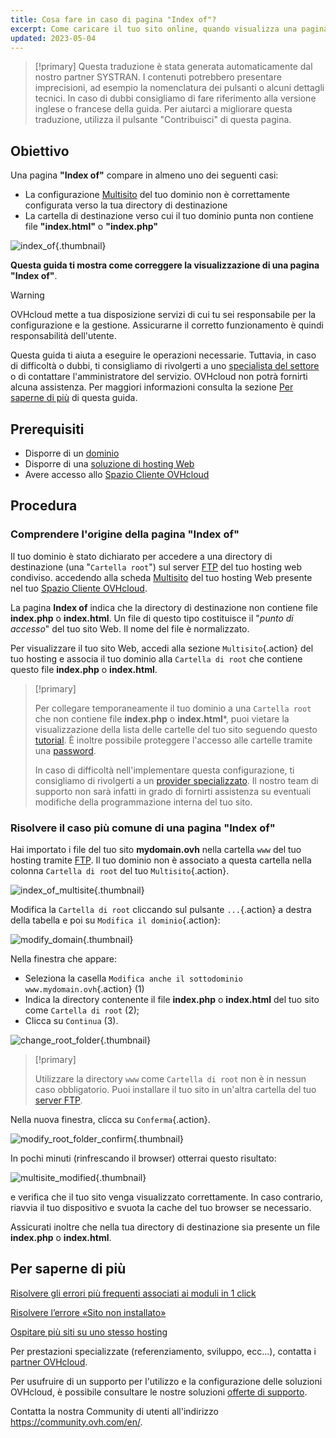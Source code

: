 ```yaml
---
title: Cosa fare in caso di pagina "Index of"?
excerpt: Come caricare il tuo sito online, quando visualizza una pagina "Index of"
updated: 2023-05-04
---
```


> [!primary]
> Questa traduzione è stata generata automaticamente dal nostro partner SYSTRAN. I contenuti potrebbero presentare imprecisioni, ad esempio la nomenclatura dei pulsanti o alcuni dettagli tecnici. In caso di dubbi consigliamo di fare riferimento alla versione inglese o francese della guida. Per aiutarci a migliorare questa traduzione, utilizza il pulsante "Contribuisci" di questa pagina.
>

## Obiettivo

Una pagina **"Index of"** compare in almeno uno dei seguenti casi:

- La configurazione [Multisito](/pages/web_cloud/web_hosting/multisites_configure_multisite) del tuo dominio non è correttamente configurata verso la tua directory di destinazione
- La cartella di destinazione verso cui il tuo dominio punta non contiene file **"index.html"** o **"index.php"**

![index_of](images/index-of.png){.thumbnail}

**Questa guida ti mostra come correggere la visualizzazione di una pagina "Index of"**.

> [!warning]
>
> OVHcloud mette a tua disposizione servizi di cui tu sei responsabile per la configurazione e la gestione. Assicurarne il corretto funzionamento è quindi responsabilità dell'utente.
>
> Questa guida ti aiuta a eseguire le operazioni necessarie. Tuttavia, in caso di difficoltà o dubbi, ti consigliamo di rivolgerti a uno [specialista del settore](https://partner.ovhcloud.com/it/directory/) o di contattare l'amministratore del servizio. OVHcloud non potrà fornirti alcuna assistenza. Per maggiori informazioni consulta la sezione [Per saperne di più](#go-further) di questa guida.

>

## Prerequisiti

- Disporre di un [dominio](https://www.ovhcloud.com/it/domains/)
- Disporre di una [soluzione di hosting Web](https://www.ovhcloud.com/it/web-hosting/)
- Avere accesso allo [Spazio Cliente OVHcloud](https://www.ovh.com/auth/?action=gotomanager&from=https://www.ovh.it/&ovhSubsidiary=it)

## Procedura

### Comprendere l'origine della pagina "Index of"

Il tuo dominio è stato dichiarato per accedere a una directory di destinazione (una "`Cartella root`") sul server [FTP](/pages/web_cloud/web_hosting/ftp_connection) del tuo hosting web condiviso. accedendo alla scheda [Multisito](/pages/web_cloud/web_hosting/multisites_configure_multisite) del tuo hosting Web presente nel tuo [Spazio Cliente OVHcloud](https://www.ovh.com/auth/?action=gotomanager&from=https://www.ovh.it/&ovhSubsidiary=i).

La pagina **Index of** indica che la directory di destinazione non contiene file **index.php** o **index.html**. Un file di questo tipo costituisce il "*punto di accesso*" del tuo sito Web. Il nome del file è normalizzato.

Per visualizzare il tuo sito Web, accedi alla sezione `Multisito`{.action} del tuo hosting e associa il tuo dominio alla `Cartella di root` che contiene questo file **index.php** o **index.html**.

> [!primary]
>
> Per collegare temporaneamente il tuo dominio a una `Cartella root` che non contiene file **index.php** o **index.html***, puoi vietare la visualizzazione della lista delle cartelle del tuo sito seguendo questo [tutorial](/pages/web_cloud/web_hosting/htaccess_what_else_can_you_do#impedire-il-listing-del-contenuto-di-una-directory). È inoltre possibile proteggere l'accesso alle cartelle tramite una [password](/pages/web_cloud/web_hosting/htaccess_protect_directory_by_password).
>
> In caso di difficoltà nell'implementare questa configurazione, ti consigliamo di rivolgerti a un [provider specializzato](https://partner.ovhcloud.com/it/directory/). Il nostro team di supporto non sarà infatti in grado di fornirti assistenza su eventuali modifiche della programmazione interna del tuo sito.

### Risolvere il caso più comune di una pagina "Index of"

Hai importato i file del tuo sito **mydomain.ovh** nella cartella `www` del tuo hosting tramite [FTP](/pages/web_cloud/web_hosting/ftp_connection). Il tuo dominio non è associato a questa cartella nella colonna `Cartella di root` del tuo `Multisito`{.action}.

![index_of_multisite](images/root-folders-empty.png){.thumbnail}

Modifica la `Cartella di root` cliccando sul pulsante `...`{.action} a destra della tabella e poi su `Modifica il dominio`{.action}:

![modify_domain](images/modify-domain.png){.thumbnail}

Nella finestra che appare:

* Seleziona la casella `Modifica anche il sottodominio www.mydomain.ovh`{.action} (1)
* Indica la directory contenente il file **index.php** o **index.html** del tuo sito come `Cartella di root` (2);
* Clicca su `Continua` (3).

![change_root_folder](images/change-root-folder-step-1.png){.thumbnail}

> [!primary]
>
> Utilizzare la directory `www` come `Cartella di root` non è in nessun caso obbligatorio. Puoi installare il tuo sito in un'altra cartella del tuo [server FTP](/pages/web_cloud/web_hosting/ftp_connection).
>

Nella nuova finestra, clicca su `Conferma`{.action}.

![modify_root_folder_confirm](images/change-root-folder-step-2.png){.thumbnail}

In pochi minuti (rinfrescando il browser) otterrai questo risultato:

![multisite_modified](images/root-folders-full-www.png){.thumbnail}

e verifica che il tuo sito venga visualizzato correttamente. In caso contrario, riavvia il tuo dispositivo e svuota la cache del tuo browser se necessario.

Assicurati inoltre che nella tua directory di destinazione sia presente un file **index.php** o **index.html**.

## Per saperne di più <a name="go-further"></a>

[Risolvere gli errori più frequenti associati ai moduli in 1 click](/pages/web_cloud/web_hosting/diagnostic_errors_module1clic)

[Risolvere l’errore «Sito non installato»](/pages/web_cloud/web_hosting/multisites_website_not_installed)

[Ospitare più siti su uno stesso hosting](/pages/web_cloud/web_hosting/multisites_configure_multisite)

Per prestazioni specializzate (referenziamento, sviluppo, ecc...), contatta i [partner OVHcloud](https://partner.ovhcloud.com/it/directory/).

Per usufruire di un supporto per l'utilizzo e la configurazione delle soluzioni OVHcloud, è possibile consultare le nostre soluzioni [offerte di supporto](https://www.ovhcloud.com/it/support-levels/).

Contatta la nostra Community di utenti all'indirizzo <https://community.ovh.com/en/>.